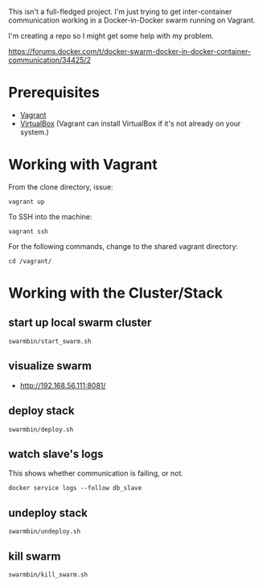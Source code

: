 This isn't a full-fledged project. I'm just trying to get inter-container communication working in a Docker-in-Docker swarm running on Vagrant.

I'm creating a repo so I might get some help with my problem.

https://forums.docker.com/t/docker-swarm-docker-in-docker-container-communication/34425/2

# Prerequisites

* [Vagrant](https://www.vagrantup.com/downloads.html)
* [VirtualBox](https://www.virtualbox.org/wiki/Downloads) (Vagrant can install VirtualBox if it's not already on your system.)

# Working with Vagrant

From the clone directory, issue:

`vagrant up`

To SSH into the machine:

`vagrant ssh`

For the following commands, change to the shared vagrant directory:

`cd /vagrant/`

# Working with the Cluster/Stack

## start up local swarm cluster

```
swarmbin/start_swarm.sh
```

## visualize swarm

* http://192.168.56.111:8081/

## deploy stack

```
swarmbin/deploy.sh
```

## watch slave's logs

This shows whether communication is failing, or not.

```
docker service logs --follow db_slave
```

## undeploy stack

```
swarmbin/undeploy.sh
```

## kill swarm

```
swarmbin/kill_swarm.sh
```